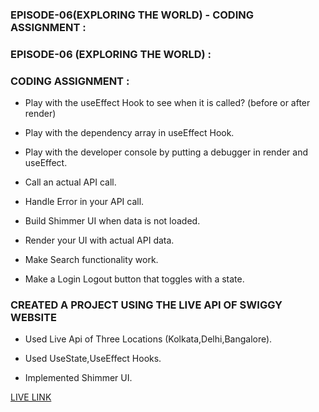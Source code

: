 ### EPISODE-06(EXPLORING THE WORLD) - CODING ASSIGNMENT :

### EPISODE-06 (EXPLORING THE WORLD) :

### CODING ASSIGNMENT :

- Play with the useEffect Hook to see when it is called? (before or after render)

- Play with the dependency array in useEffect Hook.
- Play with the developer console by putting a debugger in render and useEffect.
- Call an actual API call.
- Handle Error in your API call.
- Build Shimmer UI when data is not loaded.
- Render your UI with actual API data.
- Make Search functionality work.
- Make a Login Logout button that toggles with a state.

### CREATED A PROJECT USING THE LIVE API OF SWIGGY WEBSITE 

- Used Live Api of Three Locations (Kolkata,Delhi,Bangalore).

- Used UseState,UseEffect Hooks.

- Implemented Shimmer UI.

[LIVE LINK]()